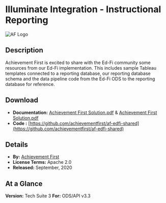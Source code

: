 # Illuminate Integration - Instructional Reporting

![AF Logo](https://edfidocs.blob.core.windows.net/$web/img/edfi-exchange/technology/af.png)

## Description

Achievement First is excited to share with the Ed-Fi community some resources from our Ed-Fi implementation. This includes sample Tableau templates connected to a reporting database, our reporting database schema and the data pipeline code from the Ed-Fi ODS to the reporting database for reference.

## Download

* ****Documentation:**** [Achievement First Solution.pdf](https://edfi.atlassian.net/wiki/download/attachments/22490924/Achievement%20First%20Solution.pdf?version=1&modificationDate=1592339317437&cacheVersion=1&api=v2) & [Achievement First Solution.pdf](https://edfi.atlassian.net/wiki/download/attachments/22490924/Achievement%20First%20Solution.pdf?version=1&modificationDate=1592339317437&cacheVersion=1&api=v2)
* ****Code :**** [https://github.com/achievementfirst/af-edfi-shared](https://github.com/achievementfirst/af-edfi-shared)

## Details

* **By:** [Achievement First](https://www.achievementfirst.org/)
* ****License Terms:**** Apache 2.0
* **Released:** September, 2020

## At a Glance

**Version:** Tech Suite 3
**For:** ODS/API v3.3
